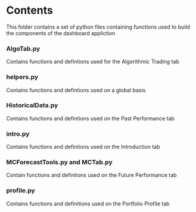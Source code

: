 # Contents

This folder contains a set of python files containing functions used to build the components of the dashboard appliction

### AlgoTab.py
Contains functions and defintions used for the Algorithmic Trading tab

### helpers.py
Contains functions and defintions used on a global basis

### HistoricalData.py
Contains functions and defintions used on the Past Performance tab

### intro.py
Contains functions and defintions used on the Introduction tab

### MCForecastTools.py and MCTab.py
Contain functions and defintions used on the Future Performance tab

### profile.py
Contains functions and definitions used on the Portfolio Profile tab